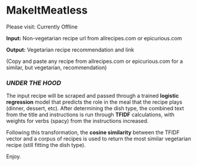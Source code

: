 # MakeItMeatless

Please visit: Currently Offline

**Input:** Non-vegetarian recipe url from allrecipes.com or epicurious.com

**Output:** Vegetarian recipe recommendation and link

(Copy and paste any recipe from allrecipes.com or epicurious.com for a similar, but vegetarian, recommendation)

### *UNDER THE HOOD*

The input recipe will be scraped and passed through a trained **logistic regression** model that predicts the role in the meal that the recipe plays (dinner, dessert, etc). After determining the dish type, the combined text from the title and instructions is run through **TFIDF** calculations, with weights for verbs (spacy) from the instructions increased.

Following this transformation, the **cosine similarity** between the TFIDF vector and a corpus of recipes is used to return the most similar vegetarian recipe (still fitting the dish type).

Enjoy.

